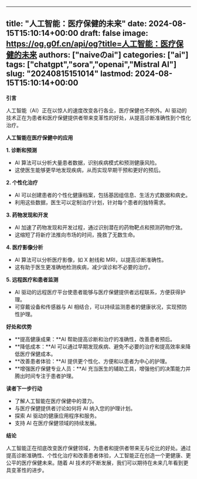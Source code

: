 
---
title: "人工智能：医疗保健的未来"
date: 2024-08-15T15:10:14+00:00
draft: false
image: https://og.g0f.cn/api/og?title=人工智能：医疗保健的未来
authors: ["naiveのai"]
categories: ["ai"]
tags: ["chatgpt","sora","openai","Mistral AI"]
slug: "20240815151014"
lastmod: 2024-08-15T15:10:14+00:00
---
**引言**

人工智能（AI）正在以惊人的速度改变各行各业，医疗保健也不例外。AI 驱动的技术正在为患者和医疗保健提供者带来变革性的好处，从提高诊断准确性到个性化治疗。

**人工智能在医疗保健中的应用**

**1. 诊断和预测**

* AI 算法可以分析大量患者数据，识别疾病模式和预测健康风险。
* 这使医生能够更早地发现疾病，从而实现早期干预和更好的预后。

**2. 个性化治疗**

* AI 可以创建患者的个性化健康档案，包括基因组信息、生活方式数据和病史。
* 利用这些数据，医生可以定制治疗计划，针对每个患者的独特需求。

**3. 药物发现和开发**

* AI 加速了药物发现和开发过程，通过识别潜在的药物靶点和预测药物疗效。
* 这缩短了将新疗法推向市场的时间，挽救了无数生命。

**4. 医疗影像分析**

* AI 算法可以分析医疗影像，如 X 射线和 MRI，以提高诊断准确性。
* 这有助于医生更准确地检测疾病，减少误诊和不必要的治疗。

**5. 远程医疗和患者监测**

* AI 驱动的远程医疗平台使患者能够与医疗保健提供者远程联系，方便获得护理。
* 可穿戴设备和传感器与 AI 相结合，可以持续监测患者的健康状况，实现预防性护理。

**好处和优势**

* **提高健康成果：**AI 帮助提高诊断和治疗的准确性，改善患者预后。
* **降低成本：**AI 可以通过早期发现疾病、避免不必要的治疗和提高效率来降低医疗保健成本。
* **改善患者体验：**AI 提供更个性化、方便和以患者为中心的护理。
* **增强医疗保健专业人员：**AI 充当医生的辅助工具，增强他们的决策能力并腾出时间专注于患者护理。

**读者下一步行动**

* 了解人工智能在医疗保健中的潜力。
* 与医疗保健提供者讨论如何将 AI 纳入您的护理计划。
* 探索 AI 驱动的健康应用程序和服务。
* 支持 AI 在医疗保健领域的持续发展。

**结论**

人工智能正在彻底改变医疗保健领域，为患者和提供者带来无与伦比的好处。通过提高诊断准确性、个性化治疗和改善患者体验，人工智能正在创造一个更健康、更公平的医疗保健未来。随着 AI 技术的不断发展，我们可以期待在未来几年看到更具变革性的进步。